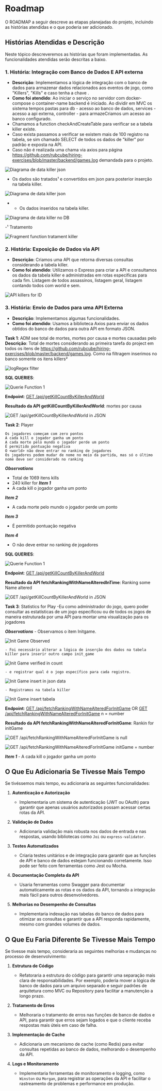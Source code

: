# Roadmap

O ROADMAP a seguir descreve as etapas planejadas do projeto, incluindo as histórias atendidas e o que poderia ser adicionado.

## Histórias Atendidas e Descrição

Neste tópico descreveremos as histórias que foram implementadas. As funcionalidades atendidas serão descritas a baixo. 

### 1. **História: Integração com Banco de Dados E API externa**
   - **Descrição**: Implementamos a lógica de integração com o banco de dados para armazenar dados relacionados aos eventos de jogo, como "Killers", "Kills" e caso tenha a chave <world>.
   - **Como foi atendido**: Ao iniciar o serviço no servidor com docker-compose o container-name backend é iniciado. Ao dividir em MVC os sistema tempos pastas para db - acesso ao banco de dados, services - acesso a api externa, controller - para armazeCriamos um acesso ao banco configurado.
   - Chamamos a function checkAndCreateTable para verificar se a tabela killer existe. 
   - Caso exista passamos a verificar se existem mais de 100 registro na tabela, se sim chamado SELECT de todos os dados de "killer" por padrão e exposta na API.
   - Caso não é realizada uma chama via axios para página https://github.com/rubcube/hiring-exercises/blob/master/backend/games.log demandada para o projeto. 
   
   ![Diagrama de data killer json ](./services/images/roadmap/roadmap_4.PNG)
   
   - Os dados são tratados¹ e convertidos em json para posterior inserção na tabela killer.
   
   ![Diagrama de data killer json ](./services/images/roadmap/roadmap_2.PNG)
   
   - - Os dados inseridos na tabela killer.
   
   ![Diagrama de data killer no DB ](./services/images/roadmap/roadmap_1.PNG)

   -¹ Tratamento 
   
   ![Fragment function tratament killer ](./services/images/roadmap/roadmap_3.PNG)

### 2. **História: Exposição de Dados via API**
   - **Descrição**: Criamos uma API que retorna diversas consultas considerando a tabela killer.
   - **Como foi atendido**: Utilizamos o Express para criar a API e consultamos os dados da tabela killer e administradas em rotas especificas para cada fim. Listagem de todos assassinos, listagem geral, listagem contando todos com world e sem.
   
   ![API killers for ID ](./services/images/roadmap/roadmap_5.PNG)

### 3. **História: Envio de Dados para uma API Externa**
   - **Descrição**: Implementamos algumas funcionalidades.
   - **Como foi atendido**: Usamos a biblioteca Axios para enviar os dados obtidos do banco de dados para outra API em formato JSON.

   **Task 1**: ADM see total de mortes, mortes por causa e mortes causadas pelo <world>
   **Descrição**: Total de mortes considerando as primeira tarefa do project em todos os itens de https://github.com/rubcube/hiring-exercises/blob/master/backend/games.log. Como na filtragem inserimos no banco somente os itens killers²
   
   ![logRegex filter ](./services/images/roadmap/roadmap_7.1.PNG)
   
   **SQL QUERIES**: 
   
   ![Querie Function 1 ](./services/images/roadmap/roadmap_7.PNG)

   **Endpoint**: [GET /api/getKillCountByKillerAndWorld](http://localhost:3000/api/getKillCountByKillerAndWorld)


   **Resultado da API getKillCountByKillerAndWorld**: mortes por causa

   ![GET /api/getKillCountByKillerAndWorld in JSON](./services/images/roadmap/roadmap_87.PNG)


   **Task 2**: Player <world>
 
   ```
   Os jogadores começam com zero pontos
   A cada kill o jogador ganha um ponto
   A cada morte pelo mundo o jogador perde um ponto
   É permitido pontuação negativa
   O <world> não deve entrar no ranking de jogadores
   Os jogadores podem mudar de nome no meio da partida, mas só o último nome deve ser considerado no ranking
   ```
   ***Observations***
   - Total de 1069 itens kills
   - 240 killer for <world> 
   ***Item 1***
   - A cada kill o jogador ganha um ponto
   
   ***Item 2***
   - A cada morte pelo mundo o jogador perde um ponto
 
   ***Item 3***
   - É permitido pontuação negativa
  
   ***Item  4***
   - O <world> não deve entrar no ranking de jogadores
  
   **SQL QUERIES**: 
      
   ![Querie Function 1 ](./services/images/roadmap/roadmap_89.PNG)

   **Endpoint**: [GET /api/getKillCountByKillerAndWorld](http://localhost:3000/api/fetchRankingWithNameAlteredInTime)


   **Resultado da API fetchRankingWithNameAlteredInTime**: Ranking some Name altered

   ![GET /api/getKillCountByKillerAndWorld in JSON](./services/images/roadmap/roadmap_890.PNG)


   **Task 3**: Statistics for Play<world>
   -Eu como administrador do jogo, quero poder consultar as estatísticas de um jogo específicou ou de todos os jogos de maneira estruturada por uma API para montar uma visualização para os jogadores

   ***Observations***
    - Observamos o item Initgame.
    
   ![Init Game Observed  ](./services/images/roadmap/roadmap_891.PNG)
  
    - Foi necessário alterar a lógica de inserção dos dados na tabela killer para inserir outro campo init_game 
     
   ![Init Game verified in count  ](./services/images/roadmap/roadmap_8912.PNG)

    - e registrar qual é o jogo específico para cada registro.
     
   ![Init Game insert in json data  ](./services/images/roadmap/roadmap_8913.PNG)
  
    - Registramos na tabela killer 

   ![Init Game insert tabela  ](./services/images/roadmap/roadmap_8915.PNG)



   **Endpoint**: [GET /api/fetchRankingWithNameAlteredForInitGame](http://localhost:3000/api/fetchRankingWithNameAlteredForInitGame)
   OR
            [GET /api/fetchRankingWithNameAlteredForInitGame](http://localhost:3000/api/fetchRankingWithNameAlteredForInitGame?initGame=n) n = number

   **Resultado da API fetchRankingWithNameAlteredForInitGame**: Rankin for initGame

   ![GET /api/fetchRankingWithNameAlteredForInitGame is null ](./services/images/roadmap/roadmap_89170.PNG)

   ![GET /api/fetchRankingWithNameAlteredForInitGame initGame = number ](./services/images/roadmap/roadmap_89171.PNG)   

   ***Item 1***
    - A cada kill o jogador ganha um ponto

## O Que Eu Adicionaria Se Tivesse Mais Tempo

Se tivéssemos mais tempo, eu adicionaria as seguintes funcionalidades:

1. **Autenticação e Autorização**
   - Implementaria um sistema de autenticação (JWT ou OAuth) para garantir que apenas usuários autorizados possam acessar certas rotas da API.

2. **Validação de Dados**
   - Adicionaria validação mais robusta nos dados de entrada e nas respostas, usando bibliotecas como `Joi` ou `express-validator`.

3. **Testes Automatizados**
   - Criaria testes unitários e de integração para garantir que as funções de API e banco de dados estejam funcionando corretamente. Isso pode ser feito com ferramentas como Jest ou Mocha.

4. **Documentação Completa da API**
   - Usaria ferramentas como Swagger para documentar automaticamente as rotas e os dados da API, tornando a integração mais fácil para outros desenvolvedores.

5. **Melhorias no Desempenho de Consultas**
   - Implementaria indexação nas tabelas do banco de dados para otimizar as consultas e garantir que a API responda rapidamente, mesmo com grandes volumes de dados.

## O Que Eu Faria Diferente Se Tivesse Mais Tempo

Se tivesse mais tempo, consideraria as seguintes melhorias e mudanças no processo de desenvolvimento:

1. **Estrutura de Código**
   - Refatoraria a estrutura do código para garantir uma separação mais clara de responsabilidades. Por exemplo, poderia mover a lógica de banco de dados para um arquivo separado e seguir padrões de arquitetura como MVC ou Repository para facilitar a manutenção a longo prazo.

2. **Tratamento de Erros**
   - Melhoraria o tratamento de erros nas funções de banco de dados e API, para garantir que erros sejam logados e que o cliente receba respostas mais úteis em caso de falha.

3. **Implementação de Cache**
   - Adicionaria um mecanismo de cache (como Redis) para evitar consultas repetidas ao banco de dados, melhorando o desempenho da API.

4. **Logs e Monitoramento**
   - Implementaria ferramentas de monitoramento e logging, como `Winston` ou `Morgan`, para registrar as operações da API e facilitar o rastreamento de problemas e performance em produção.
